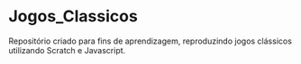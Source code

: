 # Jogos_Classicos
Repositório criado para fins de aprendizagem, reproduzindo jogos clássicos utilizando Scratch e Javascript.
